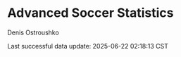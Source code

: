 # Advanced Soccer Statistics
Denis Ostroushko

<!-- gfm -->

Last successful data update: 2025-06-22 02:18:13 CST
